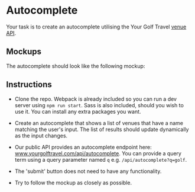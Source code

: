 # Autocomplete

Your task is to create an autocomplete utilising the Your Golf Travel [venue API](www.yourgolftravel.com/api/).

## Mockups

The autocomplete should look like the following mockup:

## Instructions

* Clone the repo. Webpack is already included so you can run a dev server using `npm run start`. Sass is also included, should you wish to use it. You can install any extra packages you want.

* Create an autocomplete that shows a list of venues that have a name matching the user's input. The list of results should update dynamically as the input changes.

* Our public API provides an autocomplete endpoint here: www.yourgolftravel.com/api/autocomplete. You can provide a query term using a query parameter named `q` e.g. `/api/autocomplete?q=golf`.

* The 'submit' button does not need to have any functionality.

* Try to follow the mockup as closely as possible.
